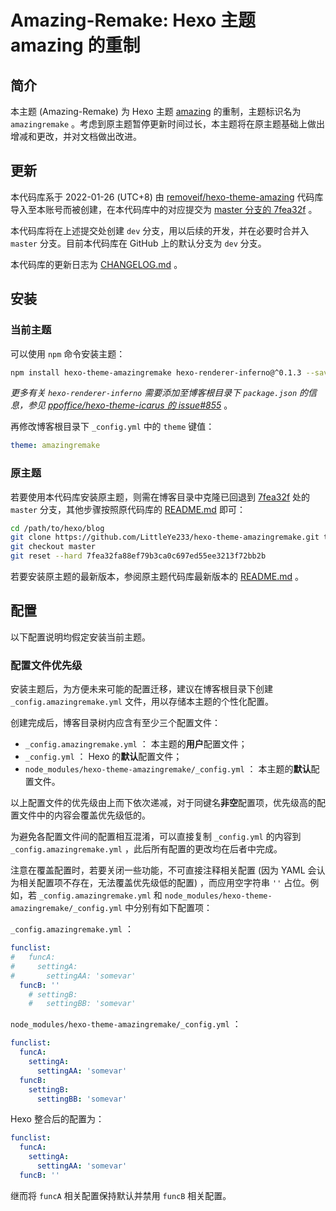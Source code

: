 # Amazing-Remake: Hexo 主题 amazing 的重制

## 简介

本主题 (Amazing-Remake) 为 Hexo 主题 [amazing](https://github.com/removeif/hexo-theme-amazing) 的重制，主题标识名为 `amazingremake` 。考虑到原主题暂停更新时间过长，本主题将在原主题基础上做出增减和更改，并对文档做出改进。

## 更新

本代码库系于 2022-01-26 (UTC+8) 由 [removeif/hexo-theme-amazing](https://github.com/removeif/hexo-theme-amazing) 代码库导入至本账号而被创建，在本代码库中的对应提交为 [master 分支的 7fea32f](https://github.com/LittleYe233/hexo-theme-amazingremake/tree/7fea32fa88ef79b3ca0c697ed55ee3213f72bb2b) 。

本代码库将在上述提交处创建 `dev` 分支，用以后续的开发，并在必要时合并入 `master` 分支。目前本代码库在 GitHub 上的默认分支为 `dev` 分支。

本代码库的更新日志为 [CHANGELOG.md](CHANGELOG.md) 。

## 安装

### 当前主题

可以使用 `npm` 命令安装主题：

```bash
npm install hexo-theme-amazingremake hexo-renderer-inferno@^0.1.3 --save
```

*更多有关 `hexo-renderer-inferno` 需要添加至博客根目录下 `package.json` 的信息，参见 [ppoffice/hexo-theme-icarus 的 issue#855](https://github.com/ppoffice/hexo-theme-icarus/issues/855#issuecomment-812881200)* 。

再修改博客根目录下 `_config.yml` 中的 `theme` 键值：

```yml
theme: amazingremake
```

### 原主题

若要使用本代码库安装原主题，则需在博客目录中克隆已回退到 [7fea32f](https://github.com/LittleYe233/hexo-theme-amazingremake/tree/7fea32fa88ef79b3ca0c697ed55ee3213f72bb2b) 处的 `master` 分支，其他步骤按照原代码库的 [README.md](https://github.com/LittleYe233/hexo-theme-amazingremake/blob/7fea32fa88ef79b3ca0c697ed55ee3213f72bb2b/README.md) 即可：

```bash
cd /path/to/hexo/blog
git clone https://github.com/LittleYe233/hexo-theme-amazingremake.git themes/amazing
git checkout master
git reset --hard 7fea32fa88ef79b3ca0c697ed55ee3213f72bb2b
```

若要安装原主题的最新版本，参阅原主题代码库最新版本的 [README.md](https://github.com/removeif/hexo-theme-amazing/blob/master/README.md) 。

## 配置

以下配置说明均假定安装当前主题。

### 配置文件优先级

安装主题后，为方便未来可能的配置迁移，建议在博客根目录下创建 `_config.amazingremake.yml` 文件，用以存储本主题的个性化配置。

创建完成后，博客目录树内应含有至少三个配置文件：

- `_config.amazingremake.yml` ： 本主题的**用户**配置文件；
- `_config.yml` ： Hexo 的**默认**配置文件；
- `node_modules/hexo-theme-amazingremake/_config.yml` ： 本主题的**默认**配置文件。

以上配置文件的优先级由上而下依次递减，对于同键名**非空**配置项，优先级高的配置文件中的内容会覆盖优先级低的。

为避免各配置文件间的配置相互混淆，可以直接复制 `_config.yml` 的内容到 `_config.amazingremake.yml` ，此后所有配置的更改均在后者中完成。

注意在覆盖配置时，若要关闭一些功能，不可直接注释相关配置 (因为 YAML 会认为相关配置项不存在，无法覆盖优先级低的配置) ，而应用空字符串 `''` 占位。例如，若 `_config.amazingremake.yml` 和 `node_modules/hexo-theme-amazingremake/_config.yml` 中分别有如下配置项：

`_config.amazingremake.yml` ：

```yml
funclist:
#   funcA:
#     settingA:
#       settingAA: 'somevar'
  funcB: ''
    # settingB:
    #   settingBB: 'somevar'
```

`node_modules/hexo-theme-amazingremake/_config.yml` ：

```yml
funclist:
  funcA:
    settingA:
      settingAA: 'somevar'
  funcB:
    settingB:
      settingBB: 'somevar'
```

Hexo 整合后的配置为：

```yml
funclist:
  funcA:
    settingA:
      settingAA: 'somevar'
  funcB: ''
```

继而将 `funcA` 相关配置保持默认并禁用 `funcB` 相关配置。